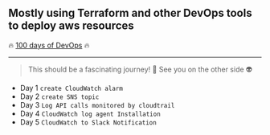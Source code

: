 Mostly using Terraform and other DevOps tools to deploy aws resources
---
:fire: [100 days of DevOps](https://external-content.duckduckgo.com/iu/?u=https%3A%2F%2Ftse3.mm.bing.net%2Fth%3Fid%3DOIP.b-r1xI5IVrvb6Ul6Rj_KHAHaDz%26pid%3DApi&f=1&ipt=0f4547e2e2231692b4334eb868d43ff4386e0c9f2a5d831384284678d31b3e69&ipo=images) :fire:
***

>This should be a fascinating journey! :speak_no_evil:
>See you on the other side :alien:
- Day 1 `create CloudWatch alarm`
- Day 2 `create SNS topic`
- Day 3 `Log API calls monitored by cloudtrail`
- Day 4 `CloudWatch log agent Installation`
- Day 5 `CloudWatch to Slack Notification`